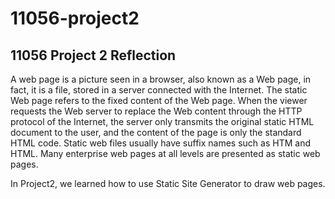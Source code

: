 # 11056-project2

## 11056 Project 2 Reflection

A web page is a picture seen in a browser, also known as a Web page, in fact, it is a file, stored in a server connected with the Internet. The static Web page refers to the fixed content of the Web page. When the viewer requests the Web server to replace the Web content through the HTTP protocol of the Internet, the server only transmits the original static HTML document to the user, and the content of the page is only the standard HTML code. Static web files usually have suffix names such as HTM and HTML. Many enterprise web pages at all levels are presented as static web pages.

In Project2, we learned how to use Static Site Generator to draw web pages. 
